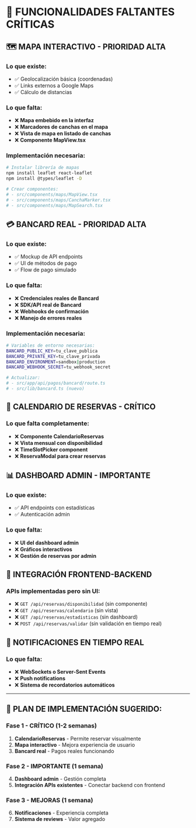 # 🚧 FUNCIONALIDADES FALTANTES CRÍTICAS

## 🗺️ **MAPA INTERACTIVO - PRIORIDAD ALTA**

### Lo que existe:

- ✅ Geolocalización básica (coordenadas)
- ✅ Links externos a Google Maps
- ✅ Cálculo de distancias

### Lo que falta:

- ❌ **Mapa embebido en la interfaz**
- ❌ **Marcadores de canchas en el mapa**
- ❌ **Vista de mapa en listado de canchas**
- ❌ **Componente MapView.tsx**

### Implementación necesaria:

```bash
# Instalar librería de mapas
npm install leaflet react-leaflet
npm install @types/leaflet -D

# Crear componentes:
# - src/components/maps/MapView.tsx
# - src/components/maps/CanchaMarker.tsx
# - src/components/maps/MapSearch.tsx
```

## 💳 **BANCARD REAL - PRIORIDAD ALTA**

### Lo que existe:

- ✅ Mockup de API endpoints
- ✅ UI de métodos de pago
- ✅ Flow de pago simulado

### Lo que falta:

- ❌ **Credenciales reales de Bancard**
- ❌ **SDK/API real de Bancard**
- ❌ **Webhooks de confirmación**
- ❌ **Manejo de errores reales**

### Implementación necesaria:

```bash
# Variables de entorno necesarias:
BANCARD_PUBLIC_KEY=tu_clave_publica
BANCARD_PRIVATE_KEY=tu_clave_privada
BANCARD_ENVIRONMENT=sandbox|production
BANCARD_WEBHOOK_SECRET=tu_webhook_secret

# Actualizar:
# - src/app/api/pagos/bancard/route.ts
# - src/lib/bancard.ts (nuevo)
```

## 📅 **CALENDARIO DE RESERVAS - CRÍTICO**

### Lo que falta completamente:

- ❌ **Componente CalendarioReservas**
- ❌ **Vista mensual con disponibilidad**
- ❌ **TimeSlotPicker component**
- ❌ **ReservaModal para crear reservas**

## 📊 **DASHBOARD ADMIN - IMPORTANTE**

### Lo que existe:

- ✅ API endpoints con estadísticas
- ✅ Autenticación admin

### Lo que falta:

- ❌ **UI del dashboard admin**
- ❌ **Gráficos interactivos**
- ❌ **Gestión de reservas por admin**

## 🔄 **INTEGRACIÓN FRONTEND-BACKEND**

### APIs implementadas pero sin UI:

- ❌ `GET /api/reservas/disponibilidad` (sin componente)
- ❌ `GET /api/reservas/calendario` (sin vista)
- ❌ `GET /api/reservas/estadisticas` (sin dashboard)
- ❌ `POST /api/reservas/validar` (sin validación en tiempo real)

## 💬 **NOTIFICACIONES EN TIEMPO REAL**

### Lo que falta:

- ❌ **WebSockets o Server-Sent Events**
- ❌ **Push notifications**
- ❌ **Sistema de recordatorios automáticos**

---

## 🎯 **PLAN DE IMPLEMENTACIÓN SUGERIDO:**

### Fase 1 - CRÍTICO (1-2 semanas)

1. **CalendarioReservas** - Permite reservar visualmente
2. **Mapa interactivo** - Mejora experiencia de usuario
3. **Bancard real** - Pagos reales funcionando

### Fase 2 - IMPORTANTE (1 semana)

4. **Dashboard admin** - Gestión completa
5. **Integración APIs existentes** - Conectar backend con frontend

### Fase 3 - MEJORAS (1 semana)

6. **Notificaciones** - Experiencia completa
7. **Sistema de reviews** - Valor agregado
